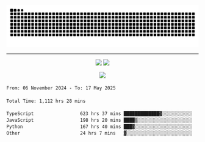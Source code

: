 <div align="center">
  <picture>
      <source
    media="(prefers-color-scheme: dark)"
      srcset="https://raw.githubusercontent.com/platane/snk/output/github-contribution-grid-snake-dark.svg"
      />
    <source
      media="(prefers-color-scheme: light)"
      srcset="https://raw.githubusercontent.com/xct007/xct007/output/github-contribution-grid-snake.svg"
      />
    <img
      alt="Snake"
      src="https://raw.githubusercontent.com/xct007/xct007/output/github-contribution-grid-snake.svg"
      />
  </picture>

</div>

___
<p align="center">
  <img src="https://readme-stats-blush-eta.vercel.app/api/top-langs/?username=xct007&layout=compact" />
  <img src="https://readme-stats-blush-eta.vercel.app/api?username=xct007&show_icons=true&theme=transparent&hide_title=true&include_all_commits=true" />
</p>

<p align="center">
  <img src="https://github-profile-trophy.vercel.app/?username=xct007&no-bg=true&rank=S,SS,SSS,A,AA,AAA,UNKNOWN,SECRET&row=3&title=-Followers,-Stars&margin-w=15&margin-h=15&column=2" />
</p>
<!--START_SECTION:waka-->

```txt
From: 06 November 2024 - To: 17 May 2025

Total Time: 1,112 hrs 28 mins

TypeScript                 623 hrs 37 mins █████████████▓░░░░░░░░░░░   54.87 %
JavaScript                 198 hrs 20 mins ████▒░░░░░░░░░░░░░░░░░░░░   17.45 %
Python                     167 hrs 40 mins ███▓░░░░░░░░░░░░░░░░░░░░░   14.75 %
Other                      24 hrs 7 mins   ▓░░░░░░░░░░░░░░░░░░░░░░░░   02.12 %
```

<!--END_SECTION:waka-->
